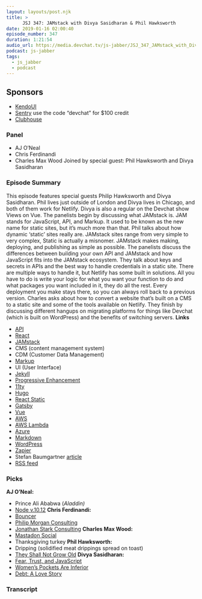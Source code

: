 ```yaml
---
layout: layouts/post.njk
title: >
      JSJ 347: JAMstack with Divya Sasidharan & Phil Hawksworth
date: 2019-01-16 02:00:40
episode_number: 347
duration: 1:21:54
audio_url: https://media.devchat.tv/js-jabber/JSJ_347_JAMstack_with_Divya_Sasidharan_Phil_Hawksworth.mp3
podcast: js-jabber
tags: 
  - js_jabber
  - podcast
---
```


## **Sponsors**

- [KendoUI](https://www.telerik.com/kendo-ui?utm_medium=social-paid&utm_source=devchattv&utm_campaign=kendo-ui-awareness-jsjabber)
- [Sentry](http://sentry.io/) use the code “devchat” for $100 credit
- [Clubhouse](https://clubhouse.io/jsjabber)

### **Panel**

- AJ O’Neal
- Chris Ferdinandi
- Charles Max Wood
Joined by special guest: Phil Hawksworth and Divya Sasidharan
### **Episode Summary**
This episode features special guests Philip Hawksworth and Divya Sasidharan. Phil lives just outside of London and Divya lives in Chicago, and both of them work for Netlify. Divya is also a regular on the Devchat show Views on Vue. The panelists begin by discussing what JAMstack is. JAM stands for JavaScript, API, and Markup. It used to be known as the new name for static sites, but it’s much more than that. Phil talks about how dynamic ‘static’ sites really are. JAMstack sites range from very simple to very complex, Static is actually a misnomer. JAMstack makes making, deploying, and publishing as simple as possible. The panelists discuss the differences between building your own API and JAMstack and how JavaScript fits into the JAMstack ecosystem. They talk about keys and secrets in APIs and the best way to handle credentials in a static site. There are multiple ways to handle it, but Netlify has some built in solutions. All you have to do is write your logic for what you want your function to do and what packages you want included in it, they do all the rest. Every deployment you make stays there, so you can always roll back to a previous version. Charles asks about how to convert a website that’s built on a CMS to a static site and some of the tools available on Netlify. They finish by discussing different hangups on migrating platforms for things like Devchat (which is built on WordPress) and the benefits of switching servers. **Links**
- [API](https://github.com/topics/api)
- [React](https://github.com/facebook/react)
- [JAMstack](https://github.com/jamstack/jamstack.org)
- CMS (content management system)
- CDM (Customer Data Management)
- [Markup](https://softwareengineering.stackexchange.com/questions/241104/programming-language-vs-markup-language-vs-scripting-language)
- UI (User Interface)
- [Jekyll](https://jekyllrb.com/)
- [Progressive Enhancement](https://medium.freecodecamp.org/what-is-progressive-enhancement-and-why-it-matters-e80c7aaf834a)
- [11ty](https://github.com/11ty/eleventy)
- [Hugo](https://gohugo.io/)
- [React Static](https://github.com/nozzle/react-static)
- [Gatsby](https://www.gatsbyjs.org/)
- [Vue](https://vuejs.org/)
- [AWS](https://aws.amazon.com/)
- [AWS Lambda](https://aws.amazon.com/lambda/)
- [Azure](https://azure.microsoft.com/en-us/)
- [Markdown](https://github.com/topics/markdown)
- [WordPress](https://github.com/topics/wordpress)
- [Zapier](https://github.com/zapier/zapier-platform-cli)
- Stefan Baumgartner [article](https://www.smashingmagazine.com/2016/08/using-a-static-site-generator-at-scale-lessons-learned/)
- [RSS feed](https://www.copyblogger.com/what-the-heck-is-rss/)

### **Picks**
 **AJ O’Neal:**
- Prince Ali Ababwa (_Aladdin)_
- [Node v.10.12](https://nodejs.org/es/blog/release/v10.12.0/)
**Chris Ferdinandi:**
- [Bouncer](https://github.com/cferdinandi/bouncer)
- [Philip Morgan Consulting](https://philipmorganconsulting.com/)
- [Jonathan Stark Consulting](https://jonathanstark.com/)
**Charles Max Wood:**
- [Mastadon Social](https://mastodon.social/)
- Thanksgiving turkey
**Phil Hawksworth:**
- Dripping (solidified meat drippings spread on toast)
- [They Shall Not Grow Old](https://www.imdb.com/title/tt7905466/)
**Divya Sasidharan:**
- [Fear, Trust, and JavaScript](https://www.reaktor.com/blog/fear-trust-and-javascript/)
- [Women’s Pockets Are Inferior](https://pudding.cool/2018/08/pockets/)
- [Debt: A Love Story](https://www.wealthsimple.com/magazine/money-diary-couple-debt-us)


### Transcript


